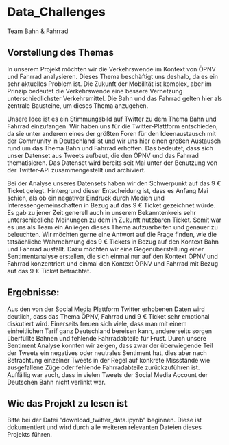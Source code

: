 # Data_Challenges

Team Bahn & Fahrrad

## Vorstellung des Themas

In unserem Projekt möchten wir die Verkehrswende im Kontext von ÖPNV und Fahrrad analysieren. Dieses Thema beschäftigt uns deshalb, da es ein sehr aktuelles Problem ist. Die Zukunft der Mobilität ist komplex, aber im Prinzip bedeutet die Verkehrswende eine bessere Vernetzung unterschiedlichster Verkehrsmittel. Die Bahn und das Fahrrad gelten hier als zentrale Bausteine, um dieses Thema anzugehen.

Unsere Idee ist es ein Stimmungsbild auf Twitter zu dem Thema Bahn und Fahrrad einzufangen. Wir haben uns für die Twitter-Plattform entschieden, da sie unter anderem eines der größten Foren für den Ideenaustausch mit der Community in Deutschland ist und wir uns hier einen großen Austausch rund um das Thema Bahn und Fahrrad erhoffen. Das bedeutet, dass sich unser Datenset aus Tweets aufbaut, die den ÖPNV und das Fahrrad thematisieren. Das Datenset wird bereits seit Mai unter der Benutzung von der Twitter-API zusammengestellt und archiviert. 

Bei der Analyse unseres Datensets haben wir den Schwerpunkt auf das 9 € Ticket gelegt. Hintergrund dieser Entscheidung ist, dass es Anfang Mai schien, als ob ein negativer Eindruck durch Medien und Interessengemeinschaften in Bezug auf das 9 € Ticket gezeichnet würde. Es gab zu jener Zeit generell auch in unserem Bekanntenkreis sehr unterschiedliche Meinungen zu dem in Zukunft nutzbaren Ticket. Somit war es uns als Team ein Anliegen dieses Thema aufzuarbeiten und genauer zu beleuchten. Wir möchten gerne eine Antwort auf die Frage finden, wie die tatsächliche Wahrnehmung des 9 € Tickets in Bezug auf den Kontext Bahn und Fahrrad ausfällt. Dazu möchten wir eine Gegenüberstellung einer Sentimentanalyse erstellen, die sich einmal nur auf den Kontext ÖPNV und Fahrrad konzentriert und einmal den Kontext ÖPNV und Fahrrad mit Bezug auf das 9 € Ticket betrachtet.

## Ergebnisse:

Aus den von der Social Media Plattform Twitter erhobenen Daten wird deutlich, dass das Thema ÖPNV, Fahrrad und 9 € Ticket sehr emotional diskutiert wird. Einerseits freuen sich viele, dass man mit einem einheitlichen Tarif ganz Deutschland bereisen kann, andererseits sorgen überfüllte Bahnen und fehlende Fahrradabteile für Frust. Durch unsere Sentiment Analyse konnten wir zeigen, dass zwar der überwiegende Teil der Tweets ein negatives oder neutrales Sentiment hat, dies aber nach Betrachtung einzelner Tweets in der Regel auf konkrete Missstände wie ausgefallene Züge oder fehlende Fahrradabteile zurückzuführen ist. Auffällig war auch, dass in vielen Tweets der Social Media Account der Deutschen Bahn nicht verlinkt war.

## Wie das Projekt zu lesen ist

Bitte bei der Datei "download_twitter_data.ipynb" beginnen. Diese ist dokumentiert und wird durch alle weiteren relevanten Dateien dieses Projekts führen.
